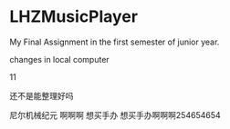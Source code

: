 # LHZMusicPlayer
My Final Assignment in the first semester of junior year.

changes in local computer

11

还不是能整理好吗

尼尔机械纪元  啊啊啊 想买手办  想买手办啊啊啊254654654